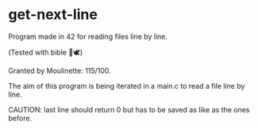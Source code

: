 # get-next-line
Program made in 42 for reading files line by line.

(Tested with bible 🙏🕊️)

Granted by Moulinette: 115/100.

The aim of this program is being iterated in a main.c to read a file line by line.

CAUTION: last line should return 0 but has to be saved as like as the ones before.
